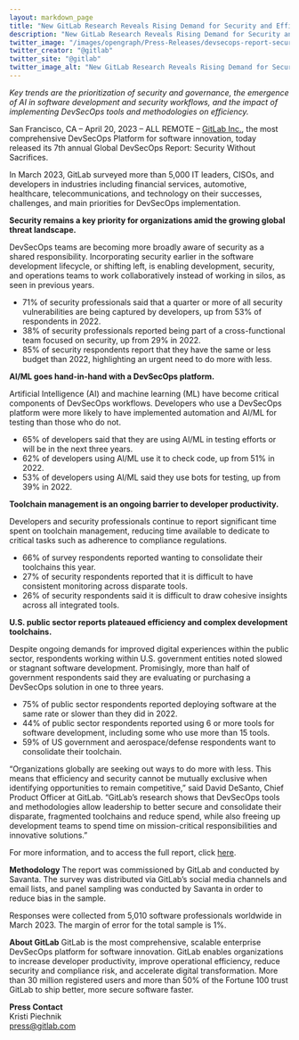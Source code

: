 ```yaml
---
layout: markdown_page
title: "New GitLab Research Reveals Rising Demand for Security and Efficiency in Software Development, Increasing Use of AI/ML in Security"
description: "New GitLab Research Reveals Rising Demand for Security and Efficiency in Software Development, Increasing Use of AI/ML in Security"
twitter_image: "/images/opengraph/Press-Releases/devsecops-report-security-without-sacrifices.png"
twitter_creator: "@gitlab"
twitter_site: "@gitlab"
twitter_image_alt: "New GitLab Research Reveals Rising Demand for Security and Efficiency in Software Development, Increasing Use of AI/ML in Security"
---
```


_Key trends are the prioritization of security and governance, the emergence of AI in software development and security workflows, and the impact of implementing DevSecOps tools and methodologies on efficiency._

San Francisco, CA – April 20, 2023 – ALL REMOTE – [GitLab Inc.](https://about.gitlab.com/?utm_medium=pressrelease&utm_source=globenewswire&utm_campaign=devsecopsreport), the most comprehensive DevSecOps Platform for software innovation, today released its 7th annual Global DevSecOps Report: Security Without Sacrifices. 

In March 2023, GitLab surveyed more than 5,000 IT leaders, CISOs, and developers in industries including financial services, automotive, healthcare, telecommunications, and technology on their successes, challenges, and main priorities for DevSecOps implementation.   

**Security remains a key priority for organizations amid the growing global threat landscape.**

DevSecOps teams are becoming more broadly aware of security as a shared responsibility. Incorporating security earlier in the software development lifecycle, or shifting left, is enabling development, security, and operations teams to work collaboratively instead of working in silos, as seen in previous years. 


* 71% of security professionals said that a quarter or more of all security vulnerabilities are being captured by developers, up from 53% of respondents in 2022. 
* 38% of security professionals reported being part of a cross-functional team focused on security, up from 29% in 2022. 
* 85% of security respondents report that they have the same or less budget than 2022, highlighting an urgent need to do more with less.

**AI/ML goes hand-in-hand with a DevSecOps platform.**

Artificial Intelligence (AI) and machine learning (ML) have become critical components of DevSecOps workflows. Developers who use a DevSecOps platform were more likely to have implemented automation and AI/ML for testing than those who do not.   



* 65% of developers said that they are using AI/ML in testing efforts or will be in the next three years. 
* 62% of developers using AI/ML use it to check code, up from 51% in 2022.
* 53% of developers using AI/ML said they use bots for testing, up from 39% in 2022.

**Toolchain management is an ongoing barrier to developer productivity.**

Developers and security professionals continue to report significant time spent on toolchain management, reducing time available to dedicate to critical tasks such as adherence to compliance regulations. 



* 66% of survey respondents reported wanting to consolidate their toolchains this year.
* 27% of security respondents reported that it is difficult to have consistent monitoring across disparate tools.
* 26% of security respondents said it is difficult to draw cohesive insights across all integrated tools.

**U.S. public sector reports plateaued efficiency and complex development toolchains.**

Despite ongoing demands for improved digital experiences within the public sector, respondents working within U.S. government entities noted slowed or stagnant software development. Promisingly, more than half of government respondents said they are evaluating or purchasing a DevSecOps solution in one to three years. 



* 75% of public sector respondents reported deploying software at the same rate or slower than they did in 2022. 
* 44% of public sector respondents reported using 6 or more tools for software development, including some who use more than 15 tools. 
* 59% of US government and aerospace/defense respondents want to consolidate their toolchain. 

“Organizations globally are seeking out ways to do more with less. This means that efficiency and security cannot be mutually exclusive when identifying opportunities to remain competitive,” said David DeSanto, Chief Product Officer at GitLab. “GitLab’s research shows that DevSecOps tools and methodologies allow leadership to better secure and consolidate their disparate, fragmented toolchains and reduce spend, while also freeing up development teams to spend time on mission-critical responsibilities and innovative solutions.”  

For more information, and to access the full report, click [here](https://about.gitlab.com/developer-survey/?utm_medium=pressrelease&utm_source=globenewswire&utm_campaign=devsecopsreport).

**Methodology**
The report was commissioned by GitLab and conducted by Savanta. The survey was distributed via GitLab’s social media channels and email lists, and panel sampling was conducted by Savanta in order to reduce bias in the sample. 

Responses were collected from 5,010 software professionals worldwide in March 2023. The margin of error for the total sample is 1%.


**About GitLab**
GitLab is the most comprehensive, scalable enterprise DevSecOps platform for software innovation. GitLab enables organizations to increase developer productivity, improve operational efficiency, reduce security and compliance risk, and accelerate digital transformation. More than 30 million registered users and more than 50% of the Fortune 100 trust GitLab to ship better, more secure software faster. 

**Press Contact**
<br>
Kristi Piechnik 
<br>
[press@gitlab.com](mailto:press@gitlab.com) 
